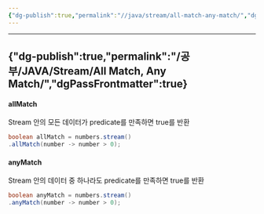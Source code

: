 ```yaml
---
{"dg-publish":true,"permalink":"//java/stream/all-match-any-match/","dgPassFrontmatter":true}
---
```



---
{"dg-publish":true,"permalink":"/공부/JAVA/Stream/All Match, Any Match/","dgPassFrontmatter":true}
---

#### allMatch
Stream 안의 모든 데이터가 predicate를 만족하면 true를 반환

````java
boolean allMatch = numbers.stream()
.allMatch(number -> number > 0);
`````

#### anyMatch
Stream 안의 데이터 중 하나라도 predicate를 만족하면 true를 반환

````java
boolean anyMatch = numbers.stream()
.anyMatch(number -> number > 0);
`````
